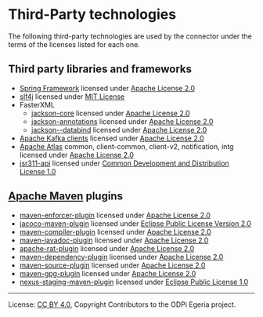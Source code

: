 <!-- SPDX-License-Identifier: CC-BY-4.0 -->
<!-- Copyright Contributors to the ODPi Egeria project. -->

# Third-Party technologies

The following third-party technologies are used by the connector under the terms of the licenses listed
for each one.

## Third party libraries and frameworks

- [Spring Framework](https://github.com/spring-projects/spring-framework) licensed under [Apache License 2.0](https://github.com/spring-projects/spring-framework/blob/master/LICENSE.txt)
- [slf4j](https://github.com/qos-ch/slf4j) licensed under [MIT License](https://github.com/qos-ch/slf4j/blob/master/LICENSE.txt)
- FasterXML
    - [jackson-core](https://github.com/FasterXML/jackson-core) licensed under [Apache License 2.0](https://github.com/FasterXML/jackson-core/blob/master/LICENSE)
    - [jackson-annotations](https://github.com/FasterXML/jackson-annotations) licensed under [Apache License 2.0](https://github.com/FasterXML/jackson-annotations/blob/master/LICENSE)
    - [jackson--databind](https://github.com/FasterXML/jackson-databind) licensed under [Apache License 2.0](https://github.com/FasterXML/jackson-databind/blob/master/LICENSE)
- [Apache Kafka clients](https://github.com/apache/kafka) licensed under [Apache License 2.0](https://github.com/apache/kafka/blob/trunk/LICENSE) 
- [Apache Atlas](https://github.com/apache/atlas) common, client-common, client-v2, notification, intg licensed under [Apache License 2.0](https://github.com/apache/atlas/blob/master/LICENSE)
- [jsr311-api](https://mvnrepository.com/artifact/javax.ws.rs/jsr311-api) licensed under [Common Development and Distribution License 1.0](https://mvnrepository.com/artifact/javax.ws.rs/jsr311-api)

## [Apache Maven](https://github.com/apache/maven) plugins

- [maven-enforcer-plugin](https://github.com/apache/maven-enforcer) licensed under [Apache License 2.0](https://github.com/apache/maven-enforcer/blob/master/LICENSE)
- [jacoco-maven-plugin](https://github.com/jacoco/jacoco) licensed under [Eclipse Public License Version 2.0](https://github.com/jacoco/jacoco/blob/master/LICENSE.md)
- [maven-compiler-plugin](https://github.com/apache/maven-compiler-plugin/) licensed under [Apache License 2.0](https://www.apache.org/licenses/LICENSE-2.0)
- [maven-javadoc-plugin](https://github.com/apache/maven-javadoc-plugin) licensed under [Apache License 2.0](https://www.apache.org/licenses/LICENSE-2.0)
- [apache-rat-plugin](https://github.com/apache/creadur-rat) licensed under [Apache License 2.0](https://github.com/apache/creadur-rat/blob/master/LICENSE)
- [maven-dependency-plugin](https://github.com/apache/maven-dependency-plugin) licensed under [Apache License 2.0](https://www.apache.org/licenses/LICENSE-2.0)
- [maven-source-plugin](https://github.com/apache/maven-source-plugin) licensed under [Apache License 2.0](https://www.apache.org/licenses/LICENSE-2.0)
- [maven-gpg-plugin](https://github.com/apache/maven-gpg-plugin) licensed under [Apache License 2.0](https://www.apache.org/licenses/LICENSE-2.0)
- [nexus-staging-maven-plugin](https://github.com/sonatype/nexus-maven-plugins/tree/master/staging/maven-plugin) licensed under [Eclipse Public License 1.0](https://mvnrepository.com/artifact/org.sonatype.plugins/nexus-staging-maven-plugin)

----
License: [CC BY 4.0](https://creativecommons.org/licenses/by/4.0/),
Copyright Contributors to the ODPi Egeria project.
